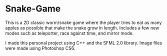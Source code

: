 # Snake-Game
This is a 2D classic worm/snake game where the player tries to eat as many apples as possible that make the snake grow in length. Includes a few new modes such as teleporter, race against time, and mirror mode.

I made this personal project using C++ and the SFML 2.0 library. Image files were made using Photoshop CS6.

